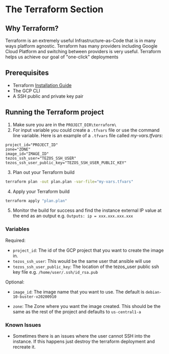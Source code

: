 # The Terraform Section

## Why Terraform?
Terraform is an extremely useful Infrastructure-as-Code that is in many ways platform agnostic. Terraform has many providers including Google Cloud Platform and switching between providers is very useful. Terraform helps us achieve our goal of "one-click" deployments

## Prerequisites
* Terraform [Installation Guide](https://learn.hashicorp.com/tutorials/terraform/install-cli)
* The GCP CLI
* A SSH public and private key pair


## Running the Terraform project
1. Make sure you are in the `PROJECT_DIR\terraform\`
2. For input variable you could create a `.tfvars` file or use the command line variable. Here is an example of a `.tfvars` file called *my-vars.tfvars*:
```text
project_id="PROJECT_ID"
zone="ZONE"
image_id="IMAGE_ID"
tezos_ssh_user="TEZOS_SSH_USER"
tezos_ssh_user_public_key="TEZOS_SSH_USER_PUBLIC_KEY"
```
3. Plan out your Terraform build
```bash
terraform plan -out plan.plan -var-file="my-vars.tfvars"
```
4. Apply your Terraform build
```bash
terraform apply "plan.plan"
```
5. Monitor the build for success and find the instance external IP value at the end as an output e.g. `Outputs: ip = xxx.xxx.xxx.xxx`

### Variables
Required:

* `project_id`: The id of the GCP project that you want to create the image in. 
* `tezos_ssh_user`: This would be the same user that ansible will use
* `tezos_ssh_user_public_key`: The location of the tezos_user public ssh key file e.g. `/home/user/.ssh/id_rsa.pub`

Optional:

* `image_id`: The image name that you want to use. The default is `debian-10-buster-v20200910`

* `zone`: The Zone where you want the image created. This should be the same as the rest of the project and defaults to `us-central1-a`

### Known Issues
* Sometimes there is an issues where the user cannot SSH into the instance. If this happens just destroy the terraform deployment and recreate it.